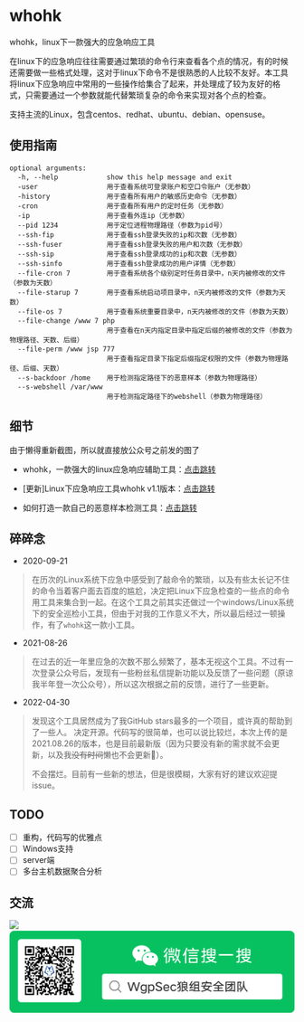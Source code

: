 # whohk

whohk，linux下一款强大的应急响应工具

在linux下的应急响应往往需要通过繁琐的命令行来查看各个点的情况，有的时候还需要做一些格式处理，这对于linux下命令不是很熟悉的人比较不友好。本工具将linux下应急响应中常用的一些操作给集合了起来，并处理成了较为友好的格式，只需要通过一个参数就能代替繁琐复杂的命令来实现对各个点的检查。

支持主流的Linux，包含centos、redhat、ubuntu、debian、opensuse。

## 使用指南
```
optional arguments:
  -h, --help            show this help message and exit
  -user                 用于查看系统可登录账户和空口令账户（无参数）
  -history              用于查看所有用户的敏感历史命令（无参数）
  -cron                 用于查看所有用户的定时任务（无参数）
  -ip                   用于查看外连ip（无参数）
  --pid 1234            用于定位进程物理路径（参数为pid号）
  --ssh-fip             用于查看ssh登录失败的ip和次数（无参数）
  --ssh-fuser           用于查看ssh登录失败的用户和次数（无参数）
  --ssh-sip             用于查看ssh登录成功的ip和次数（无参数）
  --ssh-sinfo           用于查看ssh登录成功的用户详情（无参数）
  --file-cron 7         用于查看系统各个级别定时任务目录中，n天内被修改的文件（参数为天数）
  --file-starup 7       用于查看系统启动项目录中，n天内被修改的文件（参数为天数）
  --file-os 7           用于查看系统重要目录中，n天内被修改的文件（参数为天数）
  --file-change /www 7 php
                        用于查看在n天内指定目录中指定后缀的被修改的文件（参数为物理路径、天数、后缀）
  --file-perm /www jsp 777
                        用于查看指定目录下指定后缀指定权限的文件（参数为物理路径、后缀、天数）
  --s-backdoor /home    用于检测指定路径下的恶意样本（参数为物理路径）
  --s-webshell /var/www
                        用于检测指定路径下的webshell（参数为物理路径）
```

## 细节

由于懒得重新截图，所以就直接放公众号之前发的图了
- whohk，一款强大的linux应急响应辅助工具：[点击跳转](https://mp.weixin.qq.com/s?__biz=MzIyNDkwNjQ5Ng==&mid=2247484224&idx=1&sn=616be624b7936abef282c5611f710a6a&chksm=e8069f2fdf71163973a712de55de80b042fb6224fa9179b4a655b5fe2e5be647f63d7f038e60&token=1653316416&lang=zh_CN#rd)

- [更新]Linux下应急响应工具whohk v1.1版本：[点击跳转](https://mp.weixin.qq.com/s?__biz=MzIyNDkwNjQ5Ng==&mid=2247485371&idx=1&sn=8f6a32e28bf06e100edcd9241a8923e4&chksm=e8069bd4df7112c28a416e740b6025982d1d4a920906f9e3aa2f6244c5a691af6cf9a96bb55d#rd)

- 如何打造一款自己的恶意样本检测工具：[点击跳转](https://mp.weixin.qq.com/s?__biz=MzIyNDkwNjQ5Ng==&amp;mid=2247484475&amp;idx=1&amp;sn=7180cb7a18335c71ef561f9ec468f601&amp;chksm=e8069854df7111425708634704d07832764f02545065717fd45424abb960938cbc121a417eb5&token=393884268&lang=zh_CN#rd)

## 碎碎念
- 2020-09-21 
>  在历次的Linux系统下应急中感受到了敲命令的繁琐，以及有些太长记不住的命令当着客户面去百度的尴尬，决定把Linux下应急检查的一些点的命令用工具来集合到一起。在这个工具之前其实还做过一个windows/Linux系统下的安全巡检小工具，但由于对我的工作意义不大，所以最后经过一顿操作，有了`whohk`这一款小工具。

- 2021-08-26
> 在过去的近一年里应急的次数不那么频繁了，基本无视这个工具。不过有一次登录公众号后，发现有一些粉丝私信提新功能以及反馈了一些问题（原谅我半年登一次公众号），所以这次根据之前的反馈，进行了一些更新。

- 2022-04-30
> 发现这个工具居然成为了我GitHub stars最多的一个项目，或许真的帮助到了一些人。
> 决定开源。代码写的很简单，也可以说比较烂，本次上传的是2021.08.26的版本，也是目前最新版（因为只要没有新的需求就不会更新，以及我~~没有时间~~懒也不会更新🐶）。
> 
> 不会摆烂。目前有一些新的想法，但是很模糊，大家有好的建议欢迎提issue。

## TODO
- [ ] 重构，代码写的优雅点
- [ ] Windows支持
- [ ] server端
- [ ] 多台主机数据聚合分析

## 交流

![](img/taixiayanshu.png)
![](img/wgpsec.png)


